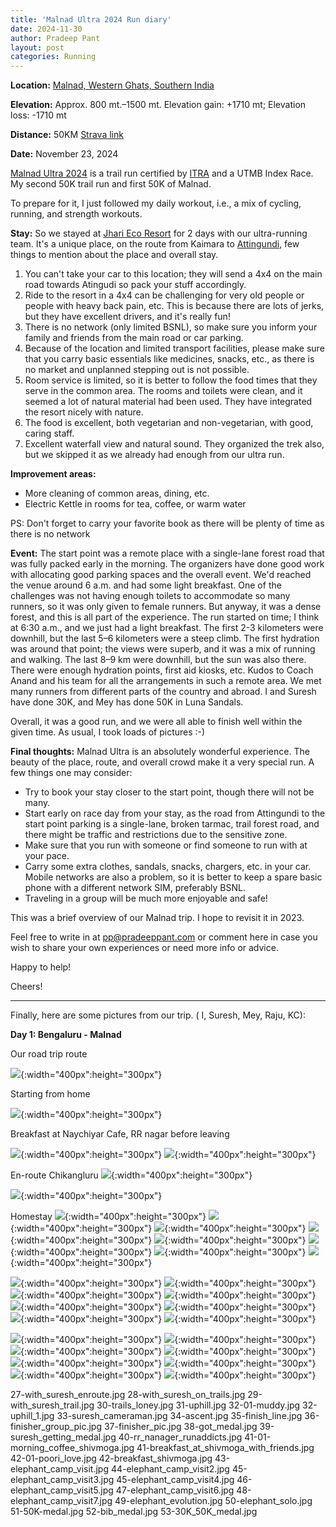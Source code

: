 ```yaml
---
title: 'Malnad Ultra 2024 Run diary'
date: 2024-11-30
author: Pradeep Pant
layout: post
categories: Running
---
```


**Location:** [Malnad, Western Ghats, Southern India](https://en.wikipedia.org/wiki/Malenadu)

**Elevation:** Approx. 800 mt.–1500 mt. Elevation gain: +1710 mt; Elevation loss: -1710 mt

**Distance:** 50KM [Strava link](https://www.strava.com/activities/12965841789)

**Date:** November 23, 2024

[Malnad Ultra 2024](https://malnadultra.com/) is a trail run certified by [ITRA](https://itra.run/Races/RaceDetails/Malnad.Ultra.Malnad.Ultra.30.K/2023/78406was) and a UTMB Index Race. My second 50K trail run and first 50K of Malnad.

To prepare for it, I just followed my daily workout, i.e., a mix of cycling, running, and strength workouts. 


**Stay:**
So we stayed at [Jhari Eco Resort](https://www.google.com/maps/place/Jhari+Eco+Stay/@13.4222058,75.7417142,17z/data=!4m22!1m12!3m11!1s0x3bbad76619c6e1cf:0x3ce3f6c5e78f4a10!2sJhari+Eco+Stay!5m2!4m1!1i2!8m2!3d13.4222058!4d75.7417142!9m1!1b1!16s%2Fg%2F11cp5z5_r0!3m8!1s0x3bbad76619c6e1cf:0x3ce3f6c5e78f4a10!5m2!4m1!1i2!8m2!3d13.4222058!4d75.7417142!16s%2Fg%2F11cp5z5_r0?hl=en-GB&entry=ttu) for 2 days with our ultra-running team. It's a unique place, on the route from Kaimara to [Attingundi](https://en.wikipedia.org/wiki/Attigundi), few things to mention about the place and overall stay.
<ol>
<li>You can't take your car to this location; they will send a 4x4 on the main road towards Atingudi so pack your stuff accordingly. </li>
<li>Ride to the resort in a 4x4 can be challenging for very old people or people with heavy back pain, etc. This is because there are lots of jerks, but they have excellent drivers, and it's really fun!</li>
<li>There is no network (only limited BSNL), so make sure you inform your family and friends from the main road or car parking.</li>
<li>Because of the location and limited transport facilities, please make sure that you carry basic essentials like medicines, snacks, etc., as there is no market and unplanned stepping out is not possible.</li>
<li>Room service is limited, so it is better to follow the food times that they serve in the common area. The rooms and toilets were clean, and it seemed a lot of natural material had been used. They have integrated the resort nicely with nature.</li>
<li>The food is excellent, both vegetarian and non-vegetarian, with good, caring staff. </li>
<li>Excellent waterfall view and natural sound. They organized the trek also, but we skipped it as we already had enough from our ultra run. </li>
</ol>

**Improvement areas:**
<ul>
<li>More cleaning of common areas, dining, etc.</li>
<li>Electric Kettle in rooms for tea, coffee, or warm water</li>
</ul>
PS: Don't forget to carry your favorite book as there will be plenty of time as there is no network 

**Event:** The start point was a remote place with a single-lane forest road that was fully packed early in the morning. The organizers have done good work with allocating good parking spaces and the overall event. We'd reached the venue around 6 a.m. and had some light breakfast. One of the challenges was not having enough toilets to accommodate so many runners, so it was only given to female runners. But anyway, it was a dense forest, and this is all part of the experience. The run started on time; I think at 6:30 a.m., and we just had a light breakfast. The first 2-3 kilometers were downhill, but the last 5–6 kilometers were a steep climb. The first hydration was around that point; the views were superb, and it was a mix of running and walking. The last 8–9 km were downhill, but the sun was also there. There were enough hydration points, first aid kiosks, etc. Kudos to Coach Anand and his team for all the arrangements in such a remote area. We met many runners from different parts of the country and abroad.
I and Suresh have done 30K, and Mey has done 50K in Luna Sandals.

Overall, it was a good run, and we were all able to finish well within the given time. As usual, I took loads of pictures :-)


**Final thoughts:**
Malnad Ultra is an absolutely wonderful experience. The beauty of the place, route, and overall crowd make it a very special run. A few things one may consider:

<ul>
<li>Try to book your stay closer to the start point, though there will not be many. </li>
<li>Start early on race day from your stay, as the road from Attingundi to the start point parking is a single-lane, broken tarmac, trail forest road, and there might be traffic and restrictions due to the sensitive zone. </li>
<li>Make sure that you run with someone or find someone to run with at your pace. </li>
<li>Carry some extra clothes, sandals, snacks, chargers, etc. in your car. Mobile networks are also a problem, so it is better to keep a spare basic phone with a different network SIM, preferably BSNL. </li>
<li>Traveling in a group will be much more enjoyable and safe! </li>
</ul>

This was a brief overview of our Malnad trip. I hope to revisit it in 2023.


Feel free to write in at [pp@pradeeppant.com](mailto:pp@pradeeppant.com) or comment here in case you wish to share your own experiences or need more info or advice.



Happy to help!


Cheers!

-------------------------------------------------------------------------
Finally, here are some pictures from our trip. ( I, Suresh, Mey, Raju, KC):


**Day 1: Bengaluru - Malnad**

Our road trip route 

![](/data/images/travel/malnad_ultra_2024/03-route_map_blr_mallanduru.jpg){:width="400px":height="300px"}

Starting from home 

![](/data/images/travel/malnad_ultra_2024/01-start_with_suresh.jpg){:width="400px":height="300px"}

Breakfast at Naychiyar Cafe, RR nagar before leaving 

![](/data/images/travel/malnad_ultra_2024/02-breakfast_point_rr_nager.jpg){:width="400px":height="300px"}
![](/data/images/travel/malnad_ultra_2024/02-02-full_breakfast.jpg){:width="400px":height="300px"}

En-route Chikangluru
![](/data/images/travel/malnad_ultra_2024/04-en-route-chik.jpg){:width="400px":height="300px"}

![](/data/images/travel/malnad_ultra_2024/05-stop-for-ev-charging.jpg){:width="400px":height="300px"}

Homestay
![](/data/images/travel/malnad_ultra_2024/06-01-flowers.jpg){:width="400px":height="300px"}
![](/data/images/travel/malnad_ultra_2024/06-02-beautiful_homestay.jpg){:width="400px":height="300px"}
![](/data/images/travel/malnad_ultra_2024/06-homestay.jpg){:width="400px":height="300px"}
![](/data/images/travel/malnad_ultra_2024/07-with_dog_homestay.jpg){:width="400px":height="300px"}
![](/data/images/travel/malnad_ultra_2024/08-dog_love.jpg){:width="400px":height="300px"}
![](/data/images/travel/malnad_ultra_2024/09-at_homestay.jpg){:width="400px":height="300px"}
![](/data/images/travel/malnad_ultra_2024/10-bib_collection.jpg){:width="400px":height="300px"}
![](/data/images/travel/malnad_ultra_2024/11-bib_collection_coach_kay.jpg){:width="400px":height="300px"}

![](/data/images/travel/malnad_ultra_2024/11-bib_collection_coach_kay.jpg){:width="400px":height="300px"}
![](/data/images/travel/malnad_ultra_2024/12-bib_collection_group.jpg){:width="400px":height="300px"}
![](/data/images/travel/malnad_ultra_2024/13-prep.jpg){:width="400px":height="300px"}
![](/data/images/travel/malnad_ultra_2024/14-parking_lot.jpg){:width="400px":height="300px"}
![](/data/images/travel/malnad_ultra_2024/15-at_starting_point.jpg){:width="400px":height="300px"}
![](/data/images/travel/malnad_ultra_2024/16-quick_coffee_morning.jpg){:width="400px":height="300px"}
![](/data/images/travel/malnad_ultra_2024/17-ready_to_start.jpg){:width="400px":height="300px"}
![](/data/images/travel/malnad_ultra_2024/18-beautiful_trail.jpg){:width="400px":height="300px"}

![](/data/images/travel/malnad_ultra_2024/19-by_cameraman.jpg){:width="400px":height="300px"}
![](/data/images/travel/malnad_ultra_2024/20-group.jpg){:width="400px":height="300px"}
![](/data/images/travel/malnad_ultra_2024/21-loving_trails.jpg){:width="400px":height="300px"}
![](/data/images/travel/malnad_ultra_2024/22-mey_with_his_pole.jpg){:width="400px":height="300px"}
![](/data/images/travel/malnad_ultra_2024/23-on_trails.jpg){:width="400px":height="300px"}
![](/data/images/travel/malnad_ultra_2024/24-on_trails1.jpg){:width="400px":height="300px"}
![](/data/images/travel/malnad_ultra_2024/25-sun_and_heat.jpg){:width="400px":height="300px"}
![](/data/images/travel/malnad_ultra_2024/26-trail_route.jpg){:width="400px":height="300px"}














27-with_suresh_enroute.jpg
28-with_suresh_on_trails.jpg
29-with_suresh_trail.jpg
30-trails_loney.jpg
31-uphill.jpg
32-01-muddy.jpg
32-uphill_1.jpg
33-suresh_cameraman.jpg
34-ascent.jpg
35-finish_line.jpg
36-finisher_group_pic.jpg
37-finisher_pic.jpg
38-got_medal.jpg
39-suresh_getting_medal.jpg
40-rr_nanager_runaddicts.jpg
41-01-morning_coffee_shivmoga.jpg
41-breakfast_at_shivmoga_with_friends.jpg
42-01-poori_love.jpg
42-breakfast_shivmoga.jpg
43-elephant_camp_visit.jpg
44-elephant_camp_visit2.jpg
45-elephant_camp_visit3.jpg
45-elephant_camp_visit4.jpg
46-elephant_camp_visit5.jpg
47-elephant_camp_visit6.jpg
48-elephant_camp_visit7.jpg
49-elephant_evolution.jpg
50-elephant_solo.jpg
51-50K-medal.jpg
52-bib_medal.jpg
53-30K_50K_medal.jpg





